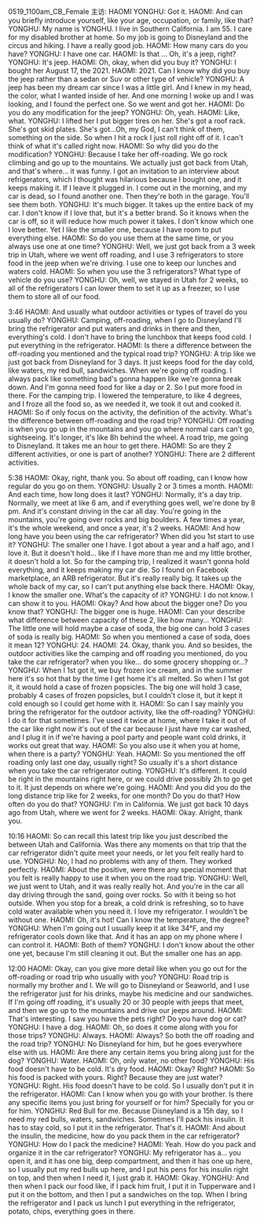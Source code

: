 0519_1100am_CB_Female
主访: HAOMI
YONGHU: Got it.
HAOMI: And can you briefly introduce yourself, like your age, occupation, or family, like that?
YONGHU: My name is YONGHU. I live in Southern California. I am 55. I care for my disabled brother at home. So my job is going to Disneyland and the circus and hiking. I have a really good job.
HAOMI: How many cars do you have?
YONGHU: I have one car.
HAOMI: Is that … Oh, it's a jeep, right?
YONGHU: It's jeep.
HAOMI: Oh, okay, when did you buy it?
YONGHU: I bought her August 17, the 2021.
HAOMI: 2021. Can I know why did you buy the jeep rather than a sedan or Suv or other type of vehicle?
YONGHU: A jeep has been my dream car since I was a little girl. And I knew in my head, the color, what I wanted inside of her. And one morning I woke up and I was looking, and I found the perfect one. So we went and got her.
HAOMI: Do you do any modification for the jeep?
YONGHU: Oh, yeah.
HAOMI: Like, what.
YONGHU: I lifted her I put bigger tires on her. She's got a roof rack. She's got skid plates. She's got…Oh, my God, I can't think of them, something on the side. So when I hit a rock I just roll right off of it. I can't think of what it's called right now.
HAOMI: So why did you do the modification?
YONGHU: Because I take her off-roading. We go rock climbing and go up to the mountains. We actually just got back from Utah, and that's where… it was funny. I got an invitation to an interview about refrigerators, which I thought was hilarious because I bought one, and it keeps making it. If I leave it plugged in. I come out in the morning, and my car is dead, so I found another one. Then they're both in the garage. You'll see them both.
YONGHU: It's much bigger. It takes up the entire back of my car. I don't know if I love that, but it's a better brand. So it knows when the car is off, so it will reduce how much power it takes. I don't know which one I love better. Yet I like the smaller one, because I have room to put everything else.
HAOMI: So do you use them at the same time, or you always use one at one time?
YONGHU: Well, we just got back from a 3 week trip in Utah, where we went off roading, and I use 3 refrigerators to store food in the jeep when we're driving. I use one to keep our lunches and waters cold.
HAOMI: So when you use the 3 refrigerators? What type of vehicle do you use?
YONGHU: Oh, well, we stayed in Utah for 2 weeks, so all of the refrigerators I can lower them to set it up as a freezer, so I use them to store all of our food.

3:46
HAOMI: And usually what outdoor activities or types of travel do you usually do?
YONGHU: Camping, off-roading, when I go to Disneyland I'll bring the refrigerator and put waters and drinks in there and then, everything's cold. I don't have to bring the lunchbox that keeps food cold. I put everything in the refrigerator.
HAOMI: Is there a difference between the off-roading you mentioned and the typical road trip?
YONGHU: A trip like we just got back from Disneyland for 3 days. It just keeps food for the day cold, like waters, my red bull, sandwiches. When we're going off roading. I always pack like something bad's gonna happen like we're gonna break down. And I'm gonna need food for like a day or 2. So I put more food in there. For the camping trip. I lowered the temperature, to like 4 degrees, and I froze all the food so, as we needed it, we took it out and cooked it.
HAOMI: So if only focus on the activity, the definition of the activity. What's the difference between off-roading and the road trip?
YONGHU: Off roading is when you go up in the mountains and you go where normal cars can't go, sightseeing. It's longer, it's like 8h behind the wheel. A road trip, me going to Disneyland. It takes me an hour to get there.
HAOMI: So are they 2 different activities, or one is part of another?
YONGHU: There are 2 different activities.

5:38
HAOMI: Okay, right, thank you. So about off roading, can I know how regular do you go on them.
YONGHU: Usually 2 or 3 times a month.
HAOMI: And each time, how long does it last?
YONGHU: Normally, it's a day trip. Normally, we meet at like 6 am, and if everything goes well, we're done by 8 pm. And it's constant driving in the car all day. You're going in the mountains, you're going over rocks and big boulders. A few times a year, it's the whole weekend, and once a year, it's 2 weeks.
HAOMI: And how long have you been using the car refrigerator? When did you 1st start to use it?
YONGHU: The smaller one I have. I got about a year and a half ago, and I love it. But it doesn't hold… like if I have more than me and my little brother, it doesn't hold a lot. So for the camping trip, I realized it wasn't gonna hold everything, and it keeps making my car die. So I found on Facebook marketplace, an ARB refrigerator. But it's really really big. It takes up the whole back of my car, so I can't put anything else back there.
HAOMI: Okay, I know the smaller one. What's the capacity of it?
YONGHU: I do not know. I can show it to you.
HAOMI: Okay? And how about the bigger one? Do you know that?
YONGHU: The bigger one is huge.
HAOMI: Can your describe what difference between capacity of these 2, like how many…
YONGHU: The little one will hold maybe a case of soda, the big one can hold 3 cases of soda is really big.
HAOMI: So when you mentioned a case of soda, does it mean 12?
YONGHU: 24.
HAOMI: 24. Okay, thank you. And so besides, the outdoor activities like the camping and off roading you mentioned, do you take the car refrigerator? when you like… do some grocery shopping or…?
YONGHU: When I 1st got it, we buy frozen ice cream, and in the summer here it's so hot that by the time I get home it's all melted. So when I 1st got it, it would hold a case of frozen popsicles. The big one will hold 3 case, probably 4 cases of frozen popsicles, but I couldn't close it, but it kept it cold enough so I could get home with it.
HAOMI: So can I say mainly you bring the refrigerator for the outdoor activity, like the off-roading?
YONGHU: I do it for that sometimes. I've used it twice at home, where I take it out of the car like right now it's out of the car because I just have my car washed, and I plug it in if we're having a pool party and people want cold drinks, it works out great that way.
HAOMI: So you also use it when you at home, when there is a party? 
YONGHU: Yeah.
HAOMI: So you mentioned the off roading only last one day, usually right? So usually it's a short distance when you take the car refrigerator outing.
YONGHU: It's different. It could be right in the mountains right here, or we could drive possibly 2h to go get to it. It just depends on where we're going.
HAOMI: And you did you do the long distance trip like for 2 weeks, for one month? Do you do that? How often do you do that?
YONGHU: I'm in California. We just got back 10 days ago from Utah, where we went for 2 weeks.
HAOMI: Okay. Alright, thank you.

10:16
HAOMI: So can recall this latest trip like you just described the between Utah and California. Was there any moments on that trip that the car refrigerator didn't quite meet your needs, or let you felt really hard to use.
YONGHU: No, I had no problems with any of them. They worked perfectly.
HAOMI: About the positive, were there any special moment that you felt is really happy to use it when you on the road trip.
YONGHU: Well, we just went to Utah, and it was really really hot. And you're in the car all day driving through the sand, going over rocks. So with it being so hot outside. When you stop for a break, a cold drink is refreshing, so to have cold water available when you need it. I love my refrigerator. I wouldn't be without one.
HAOMI: Oh, it's hot! Can I know the temperature, the degree?
YONGHU: When I'm going out I usually keep it at like 34°F, and my refrigerator cools down like that. And it has an app on my phone where I can control it.
HAOMI: Both of them?
YONGHU: I don't know about the other one yet, because I'm still cleaning it out. But the smaller one has an app.

12:00
HAOMI: Okay, can you give more detail like when you go out for the off-roading or road trip who usually with you?
YONGHU: Road trip is normally my brother and I. We will go to Disneyland or Seaworld, and I use the refrigerator just for his drinks, maybe his medicine and our sandwiches. If I'm going off roading, it's usually 20 or 30 people with jeeps that meet, and then we go up to the mountains and drive our jeeps around.
HAOMI: That's interesting. I saw you have the pets right? Do you have dog or cat?
YONGHU: I have a dog.
HAOMI: Oh, so does it come along with you for those trips?
YONGHU: Always.
HAOMI: Always? So both the off roading and the road trip?
YONGHU: No Disneyland for him, but he goes everywhere else with us.
HAOMI: Are there any certain items you bring along just for the dog?
YONGHU: Water.
HAOMI: Oh, only water, no other food?
YONGHU: His food doesn't have to be cold. It's dry food.
HAOMI: Okay? Right?
HAOMI: So his food is packed with yours. Right? Because they are just water?
YONGHU: Right. His food doesn't have to be cold. So I usually don't put it in the refrigerator.
HAOMI: Can I know when you go with your brother. Is there any specific items you just bring for yourself or for him? Specially for you or for him.
YONGHU: Red Bull for me. Because Disneyland is a 15h day, so I need my red bulls, waters, sandwiches. Sometimes I'll pack his insulin. It has to stay cold, so I put it in the refrigerator. That's it.
HAOMI: And about the insulin, the medicine, how do you pack them in the car refrigerator?
YONGHU: How do I pack the medicine?
HAOMI: Yeah. How do you pack and organize it in the car refrigerator?
YONGHU: My refrigerator has a… you open it, and it has one big, deep compartment, and then it has one up here, so I usually put my red bulls up here, and I put his pens for his insulin right on top, and then when I need it, I just grab it.
HAOMI: Okay.
YONGHU: And then when I pack our food like, if I pack him fruit, I put it in Tupperware and I put it on the bottom, and then I put a sandwiches on the top. When I bring the refrigerator and I pack us lunch I put everything in the refrigerator, potato, chips, everything goes in there.
